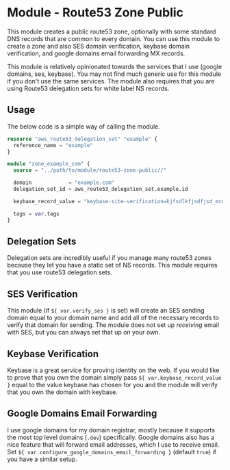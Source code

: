 # Module - Route53 Zone Public

This module creates a public route53 zone, optionally with some standard DNS records that are common
to every domain. You can use this module to create a zone and also SES domain verification, keybase
domain verification, and google domains email forwarding MX records.

This module is relatively opinionated towards the services that I use (google domains, ses,
keybase). You may not find much generic use for this module if you don't use the same services. The
module also requires that you are using Route53 delegation sets for white label NS records.

## Usage

The below code is a simple way of calling the module.

```terraform
resource "aws_route53_delegation_set" "example" {
  reference_name = "example"
}

module "zone_example_com" {
  source = "../path/to/module/route53-zone-public//"

  domain            = "example.com"
  delegation_set_id = aws_route53_delegation_set.example.id

  keybase_record_value = "keybase-site-verification=kjfsdlkfjsdfjsd_mcweoiiier1qpcdnij"

  tags = var.tags
}
```

## Delegation Sets

Delegation sets are incredibly useful if you manage many route53 zones because they let you have a
static set of NS records. This module requires that you use route53 delegation sets.

## SES Verification

This module (if `${ var.verify_ses }` is set) will create an SES sending domain equal to your domain
name and add all of the necessary records to verify that domain for sending. The module does not set
up *receiving* email with SES, but you can always set that up on your own.

## Keybase Verification

Keybase is a great service for proving identity on the web. If you would like to prove that you own
the domain simply pass `${ var.keybase_record_value }` equal to the value keybase has chosen for you
and the module will verify that you own the domain with keybase.

## Google Domains Email Forwarding

I use google domains for my domain registrar, mostly because it supports the most top level domains
(`.dev`) specifically. Google domains also has a nice feature that will forward email addresses,
which I use to receive email. Set `${ var.configure_google_domains_email_forwarding }` (default
`true`) if you have a similar setup.
